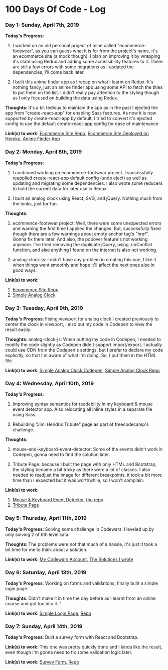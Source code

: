 # 100 Days Of Code - Log

<!-- ### Day 0: February 30, 2016 (Example 1)
##### (delete me or comment me out)

**Today's Progress**: Fixed CSS, worked on canvas functionality for the app.

**Thoughts:** I really struggled with CSS, but, overall, I feel like I am slowly getting better at it. Canvas is still new for me, but I managed to figure out some basic functionality.

**Link to work:** [Calculator App](http://www.example.com)

### Day 0: February 30, 2016 (Example 2)
##### (delete me or comment me out)

**Today's Progress**: Fixed CSS, worked on canvas functionality for the app.

**Thoughts**: I really struggled with CSS, but, overall, I feel like I am slowly getting better at it. Canvas is still new for me, but I managed to figure out some basic functionality.

**Link(s) to work**: [Calculator App](http://www.example.com)


### Day 1: June 27, Monday

**Today's Progress**: I've gone through many exercises on FreeCodeCamp.

**Thoughts** I've recently started coding, and it's a great feeling when I finally solve an algorithm challenge after a lot of attempts and hours spent.

**Link(s) to work**
1. [Find the Longest Word in a String](https://www.freecodecamp.com/challenges/find-the-longest-word-in-a-string)
2. [Title Case a Sentence](https://www.freecodecamp.com/challenges/title-case-a-sentence) -->

### Day 1: Sunday, April 7th, 2019

**Today's Progress**:
1. I worked on an old personal project of mine called "ecommerce-footwear", as you can guess what it is for from the project's name, it's an ecommerce site (a mock though). I plan on improving it by wrapping it's state using Redux and adding some accessibility features to it. There are still a few errors with some migrations as I updated the dependencies, I'll come back later.

2. I built this anime finder app as I recap on what I learnt on Redux. It's nothing fancy, just an anime finder app using some API to fetch the titles to put them on the list. I didn't really pay attention to the styling though as I only focused on building the data using Redux.

**Thoughts**: It's a bit tedious to maintain the app as in the past I ejected the app from "create-react-app" for enabling Sass features. As now it is now supported by create-react-app by default, I tried to convert it's ejected config to use the default create-react-app config for ease of maintenance

**Link(s) to work**: [Ecommerce Site Repo](https://github.com/dikadj/ecommerce-footwear), [Ecommerce Site Deployed on Heroku](https://ecommerce-footwear.herokuapp.com), [Anime Finder App](https://github.com/dikadj/find-and-list-any-anime)


### Day 2: Monday, April 8th, 2019

**Today's Progress**:
1. I continued working on ecommerce-footwear project. I successfully reapplied create-react-app default config (undo eject) as well as updating and migrating some dependencies. I also wrote some reducers to hold the current data for later use in Redux.

2. I built an analog clock using React, SVG, and jQuery. Nothing much from the looks, just for fun.

**Thoughts**:
1. ecommerce-footwear project: Well, there were some unexpected errors and warning the first time I applied the changes. But, successfully fixed though there are a few warnings about empty <a> anchor tag's "href". Gonna fix them later. And also, the popover feature's not working anymore. I've tried removing the duplicate jQuery, using .noConflict function, and also anything I found on the internet is also not working.

2. analog-clock-js: I didn't have any problem in creating this one, I like it when things went smoothly and hope it'll affect the next ones also in good ways.

**Link(s) to work**:
1. [Ecommerce Site Repo](https://github.com/dikadj/ecommerce-footwear)
2. [Simple Analog Clock](https://github.com/dikadj/analog-clock-js)


### Day 3: Tuesday, April 9th, 2019

**Today's Progress**: Fixing viewport for analog clock I created previously to center the clock in viewport, I also put my code in Codepen to view the result easily.

**Thoughts**: analog-clock-js: When putting my code in Codepen, I needed to modify the code slightly as Codepen didn't support import/export. I actually could use CDN from the Codepen's settings, but I prefer to declare my code explicitly, so that I'm aware of what I'm doing. So, I put them in the HTML file.

**Link(s) to work**: [Simple Analog Clock Codepen](https://codepen.io/dikadj/full/xeRWEq), [Simple Analog Clock Repo](https://github.com/dikadj/analog-clock-js)

### Day 4: Wednesday, April 10th, 2019

**Today's Progress**:
1. Improving syntax semantics for readability in my keyboard & mouse event detector app. Also relocating all inline styles in a separate file using Sass.

2. Rebuilding "Jimi Hendrix Tribute" page as part of freecodecamp's challenge.

**Thoughts**:
1. mouse-and-keyboard-event-detector: Some of the events didn't work in Codepen, gonna need to find the solution later.

2. Tribute Page: because I built the page with only HTML and Bootstrap, the styling became a bit tricky as there were a lot of classes. I also needed to readjust the image for different breakpoints, it took a bit more time than I expected but it was worthwhile, so I won't complain.

**Link(s) to work**:
1. [Mouse & Keyboard Event Detector](https://codepen.io/dikadj/full/XQpQQq), [the repo](https://github.com/dikadj/mouse-and-keyboard-event-detector)
2. [Tribute Page](https://codepen.io/dikadj/full/qpQRWO)

### Day 5: Thursday, April 11th, 2019

**Today's Progress**: Solving some challenge in Codewars. I leveled up by only solving 2 of 6th level kata.

**Thoughts**: The problems were not that much of a hassle, it's just it took a bit time for me to think about a solution.

**Link(s) to work**: [My Codewars Account](https://www.codewars.com/users/dikadj), [The Solutions I wrote](https://github.com/dikadj/codewars-challenge)

<!-- MISSED A DAY (so sad :") -->

### Day 6: Saturday, April 13th, 2019

**Today's Progress**: Working on forms and validations, finally built a simple login page.

**Thoughts**: Didn't make it in time the day before as I learnt from an online course and got too into it :"

**Link(s) to work**: [Simple Login Page](https://codepen.io/dikadj/full/LvLNga), [Repo](https://github.com/dikadj/login-react)

### Day 7: Sunday, April 14th, 2019

**Today's Progress**: Built a survey form with React and Bootstrap.

**Link(s) to work**: This one was pretty quickly done and I kinda like the result, even though I'm gonna need to fix some validation logic later.

**Link(s) to work**: [Survey Form](https://codepen.io/dikadj/full/OGxyZR), [Repo](https://github.com/dikadj/favorite-music-survey)
